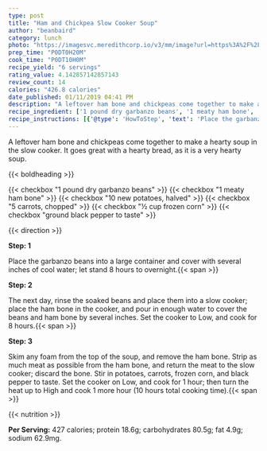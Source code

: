 ```yaml
---
type: post
title: "Ham and Chickpea Slow Cooker Soup"
author: "beanbaird"
category: lunch
photo: "https://imagesvc.meredithcorp.io/v3/mm/image?url=https%3A%2F%2Fimages.media-allrecipes.com%2Fuserphotos%2F1897747.jpg"
prep_time: "P0DT0H20M"
cook_time: "P0DT10H0M"
recipe_yield: "6 servings"
rating_value: 4.142857142857143
review_count: 14
calories: "426.8 calories"
date_published: 01/11/2019 04:41 PM
description: "A leftover ham bone and chickpeas come together to make a hearty soup in the slow cooker. It goes great with a hearty bread, as it is a very hearty soup."
recipe_ingredient: ['1 pound dry garbanzo beans', '1 meaty ham bone', '10 new potatoes, halved', '5 carrots, chopped', '½ cup frozen corn', 'ground black pepper to taste']
recipe_instructions: [{'@type': 'HowToStep', 'text': 'Place the garbanzo beans into a large container and cover with several inches of cool water; let stand 8 hours to overnight.\n'}, {'@type': 'HowToStep', 'text': 'The next day, rinse the soaked beans and place them into a slow cooker; place the ham bone in the cooker, and pour in enough water to cover the beans and ham bone by several inches. Set the cooker to Low, and cook for 8 hours.\n'}, {'@type': 'HowToStep', 'text': 'Skim any foam from the top of the soup, and remove the ham bone. Strip as much meat as possible from the ham bone, and return the meat to the slow cooker; discard the bone. Stir in potatoes, carrots, frozen corn, and black pepper to taste. Set the cooker on Low, and cook for 1 hour; then turn the heat up to High and cook 1 more hour (10 hours total cooking time).\n'}]
---
```


A leftover ham bone and chickpeas come together to make a hearty soup in the slow cooker. It goes great with a hearty bread, as it is a very hearty soup. 

{{< boldheading >}}

{{< checkbox "1 pound dry garbanzo beans" >}}
{{< checkbox "1  meaty ham bone" >}}
{{< checkbox "10  new potatoes, halved" >}}
{{< checkbox "5  carrots, chopped" >}}
{{< checkbox "½ cup frozen corn" >}}
{{< checkbox "ground black pepper to taste" >}}


{{< direction >}}

**Step: 1**

Place the garbanzo beans into a large container and cover with several inches of cool water; let stand 8 hours to overnight.{{< span >}}

**Step: 2**

The next day, rinse the soaked beans and place them into a slow cooker; place the ham bone in the cooker, and pour in enough water to cover the beans and ham bone by several inches. Set the cooker to Low, and cook for 8 hours.{{< span >}}

**Step: 3**

Skim any foam from the top of the soup, and remove the ham bone. Strip as much meat as possible from the ham bone, and return the meat to the slow cooker; discard the bone. Stir in potatoes, carrots, frozen corn, and black pepper to taste. Set the cooker on Low, and cook for 1 hour; then turn the heat up to High and cook 1 more hour (10 hours total cooking time).{{< span >}}

{{< nutrition >}}

**Per Serving:** 427 calories; protein 18.6g; carbohydrates 80.5g; fat 4.9g; sodium 62.9mg.